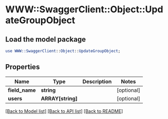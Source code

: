 # WWW::SwaggerClient::Object::UpdateGroupObject

## Load the model package
```perl
use WWW::SwaggerClient::Object::UpdateGroupObject;
```

## Properties
Name | Type | Description | Notes
------------ | ------------- | ------------- | -------------
**field_name** | **string** |  | [optional] 
**users** | **ARRAY[string]** |  | [optional] 

[[Back to Model list]](../README.md#documentation-for-models) [[Back to API list]](../README.md#documentation-for-api-endpoints) [[Back to README]](../README.md)


